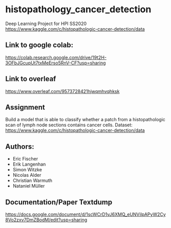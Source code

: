 # histopathology_cancer_detection
Deep Learning Project for HPI SS2020 https://www.kaggle.com/c/histopathologic-cancer-detection/data


## Link to google colab:
https://colab.research.google.com/drive/19t2H-3OFbJGcupUt7txMeErso5RnV-CF?usp=sharing

## Link to overleaf
https://www.overleaf.com/9573728421hjwqmhvqhksk


## Assignment
Build a model that is able to classify whether a patch from a histopathologic scan of lymph node sections contains cancer cells.
Dataset: https://www.kaggle.com/c/histopathologic-cancer-detection/data


## Authors:
* Eric Fischer
* Erik Langenhan
* Simon Witzke
* Nicolas Alder
* Christian Warmuth
* Nataniel Müller


## Documentation/Paper Textdump

https://docs.google.com/document/d/1scWCrD1vJ6XMQ_eUNVilpAPyW2Cy8Vo2zxv7DmZBodM/edit?usp=sharing
